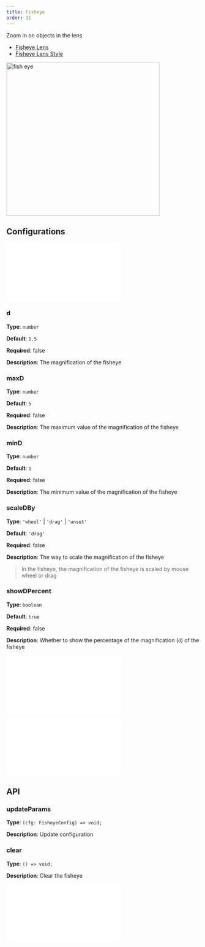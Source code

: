 ```yaml
---
title: Fisheye
order: 11
---
```


Zoom in on objects in the lens

- [Fisheye Lens](/en/examples/tool/fisheye/#fisheye)
- [Fisheye Lens Style](/en/examples/tool/fisheye/#fisheyeStyle)

<img alt="fish eye" src="https://mdn.alipayobjects.com/huamei_qa8qxu/afts/img/A*Wc3aSqIp-4oAAAAAAAAAAAAADmJ7AQ/original" height='400'/>

## Configurations

<embed src="../../common/IPluginBaseConfig.en.md"></embed>

### d

**Type**: `number`

**Default**: `1.5`

**Required**: false

**Description**: The magnification of the fisheye

### maxD

**Type**: `number`

**Default**: `5`

**Required**: false

**Description**: The maximum value of the magnification of the fisheye

### minD

**Type**: `number`

**Default**: `1`

**Required**: false

**Description**: The minimum value of the magnification of the fisheye

### scaleDBy

**Type**: `'wheel'` | `'drag'` | `'unset'`

**Default**: `'drag'`

**Required**: false

**Description**: The way to scale the magnification of the fisheye

> In the fisheye, the magnification of the fisheye is scaled by mouse wheel or drag

### showDPercent

**Type**: `boolean`

**Default**: `true`

**Required**: false

**Description**: Whether to show the percentage of the magnification (`d`) of the fisheye

<embed src="../../common/Throttle.en.md"></embed>

<embed src="../../common/PluginLensBase.en.md"></embed>

## API

### updateParams

**Type**: `(cfg: FisheyeConfig) => void;`

**Description**: Update configuration

### clear

**Type**: `() => void;`

**Description**: Clear the fisheye

<embed src="../../common/PluginAPIDestroy.en.md"></embed>
